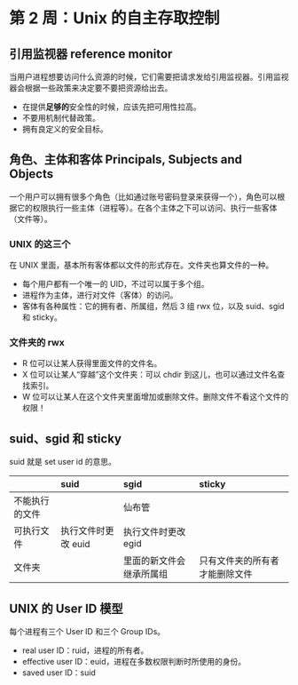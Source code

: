 # 第 2 周：Unix 的自主存取控制

## 引用监视器 reference monitor

当用户进程想要访问什么资源的时候，它们需要把请求发给引用监视器。引用监视器会根据一些政策来决定要不要把资源给出去。

- 在提供**足够的**安全性的时候，应该先把可用性拉高。
- 不要用机制代替政策。
- 拥有良定义的安全目标。

## 角色、主体和客体 Principals, Subjects and Objects

一个用户可以拥有很多个角色（比如通过账号密码登录来获得一个），角色可以根据它的权限执行一些主体（进程等）。在各个主体之下可以访问、执行一些客体（文件等）。

### UNIX 的这三个

在 UNIX 里面，基本所有客体都以文件的形式存在。文件夹也算文件的一种。

- 每个用户都有一个唯一的 UID，不过可以属于多个组。
- 进程作为主体，进行对文件（客体）的访问。
- 客体有各种属性：它的拥有者、所属组，然后 3 组 rwx 位，以及 suid、sgid 和 sticky。

### 文件夹的 rwx

- R 位可以让某人获得里面文件的文件名。
- X 位可以让某人“穿越”这个文件夹：可以 chdir 到这儿，也可以通过文件名查找索引。
- W 位可以让某人在这个文件夹里面增加或删除文件。删除文件不看这个文件的权限！

## suid、sgid 和 sticky

suid 就是 set user id 的意思。

||suid|sgid|sticky|
|:--|:--|:--|:--|
|不能执行的文件||仙布管||
|可执行文件|执行文件时更改 euid|执行文件时更改 egid||
|文件夹||里面的新文件会继承所属组|只有文件夹的所有者才能删除文件|

## UNIX 的 User ID 模型

每个进程有三个 User ID 和三个 Group IDs。

- real user ID：ruid，进程的所有者。
- effective user ID：euid，进程在多数权限判断时所使用的身份。
- saved user ID：suid
